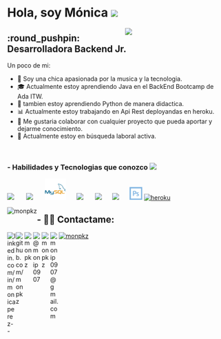 <h1> Hola, soy Mónica <img src="https://media.giphy.com/media/mGcNjsfWAjY5AEZNw6/giphy.gif" width="40"> </h1>
<img align = 'right' src = "https://media.giphy.com/media/YPQ62IX4xd60xJDaBu/giphy.gif" width = "230">

<h2> :round_pushpin: Desarrolladora Backend Jr. </h2>
Un poco de mi: 
 
- 🌸 Soy una chica apasionada por la musica y la tecnologia.
- 🎓 Actualmente estoy aprendiendo Java en el BackEnd Bootcamp de Ada ITW.
- 🌱 tambien estoy aprendiendo Python de manera didactica.
- 📊 Actualmente estoy trabajando en Api Rest deployandas en heroku.
- 👯 Me gustaria colaborar con cualquier proyecto que pueda aportar y dejarme conocimiento.
- 💼 Actualmente estoy en búsqueda laboral activa.

<br/>

<h3>- Habilidades y Tecnologias que conozco <img><img src="https://media.giphy.com/media/WUlplcMpOCEmTGBtBW/giphy.gif" width="50"></img></h3>

 
<div align="left">
 <img  src="https://image.flaticon.com/icons/png/512/226/226777.png" width="40" > &nbsp; &nbsp; &nbsp; <img src="https://www.vectorlogo.zone/logos/springio/springio-icon.svg" width="40" > &nbsp; &nbsp; &nbsp; <img src="https://raw.githubusercontent.com/devicons/devicon/master/icons/mysql/mysql-original-wordmark.svg" width="50" > &nbsp; &nbsp; &nbsp;<img src="https://www.vectorlogo.zone/logos/getpostman/getpostman-icon.svg" width="40" > &nbsp; &nbsp; &nbsp;  <img src="https://git-scm.com/images/logo@2x.png" width="40" > &nbsp; &nbsp; &nbsp;<img src="https://maven.apache.org/images/maven-logo-black-on-white.png" width="50" >  &nbsp; &nbsp; &nbsp;<img src="https://raw.githubusercontent.com/devicons/devicon/master/icons/photoshop/photoshop-line.svg" width="30" > <a href="https://heroku.com" target="_blank"> <img src="https://www.vectorlogo.zone/logos/heroku/heroku-icon.svg" alt="heroku" height="30"/> </a>


<p><img align="left" src="https://github-readme-stats.vercel.app/api/top-langs?username=monpkz&show_icons=true&locale=en&layout=compact" alt="monpkz" /></p> 
</div>
</p>


## - 👨‍💻 Contactame:

<a href="https://linkedin.com/in/monicaperez--" target="blank"><img align="left" src="https://raw.githubusercontent.com/rahuldkjain/github-profile-readme-generator/master/src/images/icons/Social/linked-in-alt.svg" alt="linkedin.com/in/monicaperez--" width="20"/></a> <a href="https://github.com/monpkz" target="blank"><img align="left" src="https://cdn.jsdelivr.net/npm/simple-icons@3.0.1/icons/github.svg" alt="github.com/monpkz" width="20" /></a> <p align="left"> <a href="https://dev.to/monpkz" target="blank"><img align="left" src="https://cdn.jsdelivr.net/npm/simple-icons@3.0.1/icons/dev-dot-to.svg" alt="monpkz" width="20" /></a> <a href="https://medium.com/@monip0907" target="blank"><img align="left" src="https://raw.githubusercontent.com/rahuldkjain/github-profile-readme-generator/master/src/images/icons/Social/medium.svg" alt="@monip0907" width="20" /></a> <a href="https://www.hackerrank.com/monpkz" target="blank"><img align="left" src="https://raw.githubusercontent.com/rahuldkjain/github-profile-readme-generator/master/src/images/icons/Social/hackerrank.svg" alt="monpkz" width="20" /></a> <p align="left"> <a href="https://linkedin.com/in/monicaperez--" target="blank"><img align="left" src="https://user-images.githubusercontent.com/79878292/131882625-067c8cfe-0cb5-4dfb-bfc5-f82d13dc49cf.png" alt="monip0907@gmail.com" width="20"/>
 



<p align="left"> <img src="https://komarev.com/ghpvc/?username=monpkz&label=Profile%20views&color=0e75b6&style=flat" alt="monpkz" /> </p>


 
